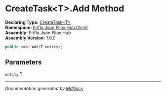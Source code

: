 ﻿<!--  
  <auto-generated>   
    The contents of this file were generated by a tool.  
    Changes to this file may be list if the file is regenerated  
  </auto-generated>   
-->

# CreateTask\<T\>.Add Method

**Declaring Type:** [CreateTask\<T\>](../index.md)  
**Namespace:** [Friflo.Json.Fliox.Hub.Client](../../index.md)  
**Assembly:** Friflo.Json.Fliox.Hub  
**Assembly Version:** 1.0.0

```csharp
public void Add(T entity);
```

## Parameters

`entity`  T

___

*Documentation generated by [MdDocs](https://github.com/ap0llo/mddocs)*
